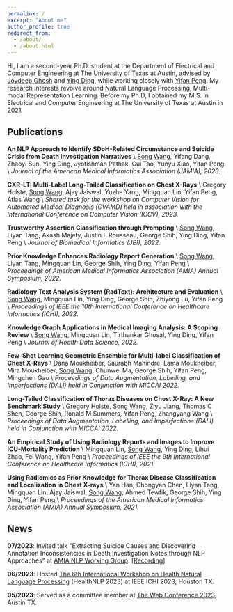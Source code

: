 ```yaml
---
permalink: /
excerpt: "About me"
author_profile: true
redirect_from: 
  - /about/
  - /about.html
---
```


Hi, I am a second-year Ph.D. student at the Department of Electrical and Computer Engineering at The University of Texas at Austin, advised by [Joydeep Ghosh](https://www.ece.utexas.edu/people/faculty/joydeep-ghosh) and [Ying Ding](https://yingding.ischool.utexas.edu/), while working closely with [Yifan Peng](https://pengyifan.com/). My research interests revolve around Natural Language Processing, Multi-modal Representation Learning. Before my Ph.D, I obtained my M.S. in Electrical and Computer Engineering at The University of Texas at Austin in 2021.

Publications
------
**An NLP Approach to Identify SDoH-Related Circumstance and Suicide Crisis from Death Investigation Narratives** [<i class="fa-solid fa-file"></i>](https://academic.oup.com/jamia/advance-article-abstract/doi/10.1093/jamia/ocad068/7114858) \\
<u>Song Wang</u>, Yifang Dang, Zhaoyi Sun, Ying Ding, Jyotishman Pathak, Cui Tao, Yunyu Xiao, Yifan Peng \\
<em>Journal of the American Medical Informatics Association (JAMIA), 2023.</em>

**CXR-LT: Multi-Label Long-Tailed Classification on Chest X-Rays** [<i class="fa-solid fa-file"></i>](https://physionet.org/content/cxr-lt-iccv-workshop-cvamd/1.0.0/) \\
Gregory Holste, <u>Song Wang</u>, Ajay Jaiswal, Yuzhe Yang, Mingquan Lin, Yifan Peng, Atlas Wang \\
<em>Shared task for the workshop on Computer Vision for Automated Medical Diagnosis (CVAMD) held in association with the International Conference on Computer Vision (ICCV), 2023.</em>

**Trustworthy Assertion Classification through Prompting** [<i class="fa-solid fa-file"></i>](https://www.ncbi.nlm.nih.gov/pmc/articles/PMC9378721/) \\
<u>Song Wang</u>, Liyan Tang, Akash Majety, Justin F Rousseau, George Shih, Ying Ding, Yifan Peng \\
<em>Journal of Biomedical Informatics (JBI), 2022.</em>

**Prior Knowledge Enhances Radiology Report Generation** [<i class="fa-solid fa-file"></i>](https://www.ncbi.nlm.nih.gov/pmc/articles/PMC9285179/) \\
<u>Song Wang</u>, Liyan Tang, Mingquan Lin, George Shih, Ying Ding, Yifan Peng \\
<em>Proceedings of American Medical Informatics Association (AMIA) Annual Symposium, 2022.</em>

**Radiology Text Analysis System (RadText): Architecture and Evaluation** [<i class="fa-solid fa-file"></i>](https://ieeexplore.ieee.org/abstract/document/9874495) \\
<u>Song Wang</u>, Mingquan Lin, Ying Ding, George Shih, Zhiyong Lu, Yifan Peng \\
<em>Proceedings of IEEE the 10th International Conference on Healthcare Informatics (ICHI), 2022.</em>

**Knowledge Graph Applications in Medical Imaging Analysis: A Scoping Review** [<i class="fa-solid fa-file"></i>](https://spj.science.org/doi/full/10.34133/2022/9841548?adobe_mc=MCMID%3D12000614905405683995335849378418609464%7CMCORGID%3D242B6472541199F70A4C98A6%2540AdobeOrg%7CTS%3D1684281600) \\
<u>Song Wang</u>, Mingquan Lin, Tirthankar Ghosal, Ying Ding, Yifan Peng \\
<em>Journal of Health Data Science, 2022.</em>

**Few-Shot Learning Geometric Ensemble for Multi-label Classification of Chest X-Rays** [<i class="fa-solid fa-file"></i>](https://spj.science.org/doi/full/10.34133/2022/9841548?adobe_mc=MCMID%3D12000614905405683995335849378418609464%7CMCORGID%3D242B6472541199F70A4C98A6%2540AdobeOrg%7CTS%3D1684281600) \\
Dana Moukheiber, Saurabh Mahindre, Lama Moukheiber, Mira Moukheiber, <u>Song Wang</u>, Chunwei Ma, George Shih, Yifan Peng, Mingchen Gao \\
<em>Proceedings of Data Augmentation, Labelling, and Imperfections (DALI) held in Conjunction with MICCAI 2022.</em>

**Long-Tailed Classification of Thorax Diseases on Chest X-Ray: A New Benchmark Study** [<i class="fa-solid fa-file"></i>](https://link.springer.com/chapter/10.1007/978-3-031-17027-0_3) \\
Gregory Holste, <u>Song Wang</u>, Ziyu Jiang, Thomas C Shen, George Shih, Ronald M Summers, Yifan Peng, Zhangyang Wang \\
<em>Proceedings of Data Augmentation, Labelling, and Imperfections (DALI) held in Conjunction with MICCAI 2022.</em>

**An Empirical Study of Using Radiology Reports and Images to Improve ICU-Mortality Prediction** [<i class="fa-solid fa-file"></i>](https://ieeexplore.ieee.org/abstract/document/9565737) \\
Mingquan Lin, <u>Song Wang</u>, Ying Ding, Lihui Zhao, Fei Wang, Yifan Peng \\
<em>Proceedings of IEEE the 9th International Conference on Healthcare Informatics (ICHI), 2021.</em>

**Using Radiomics as Prior Knowledge for Thorax Disease Classification and Localization in Chest X-rays** [<i class="fa-solid fa-file"></i>](https://www.ncbi.nlm.nih.gov/pmc/articles/PMC8861661/) \\
Yan Han, Chongyan Chen, Liyan Tang, Mingquan Lin, Ajay Jaiswal, <u>Song Wang</u>, Ahmed Tewfik, George Shih, Ying Ding, Yifan Peng \\
<em>Proceedings of the American Medical Informatics Association (AMIA) Annual Symposium, 2021.</em>

News
------
**07/2023**: Invited talk "Extracting Suicide Causes and Discovering Annotation Inconsistencies in Death Investigation Notes through NLP Approaches" at [AMIA NLP Working Group](https://amia.org/webinar-library). [\[Recording\]](https://amia.org/webinar-library/extracting-suicide-causes-and-discovering-annotation-inconsistencies-death)

**06/2023**: Hosted [The 6th International Workshop on Health Natural Language Processing](https://www.healthnlp.info/) (HealthNLP 2023) at IEEE ICHI 2023, Houston TX.

**05/2023**: Served as a committee member at [The Web Conference 2023](https://www2023.thewebconf.org/), Austin TX.
